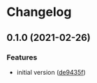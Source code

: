 # Changelog

## 0.1.0 (2021-02-26)


### Features

* initial version ([de9435f](https://www.github.com/mikian/sidekiq_liviness/commit/de9435fa8d3bbe6c2fe30157b797368ca00f9292))
